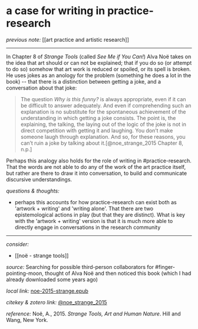 # a case for writing in practice-research

_previous note:_ [[art practice and artistic research]]

---

In Chapter 8 of _Strange Tools_ (called _See Me if You Can!_) Alva Noë takes on the idea that art should or can not be explained; that if you do so (or attempt to do so) somehow that art work is reduced or spoiled, or its spell is broken. He uses jokes as an anology for the problem (something he does a lot in the book) -- that there is a distinction between getting a joke, and a conversation about that joke:

>The question _Why is this funny?_ is always appropriate, even if it can be difficult to answer adequately. And even if comprehending such an explanation is no substitute for the spontaneous achievement of the understanding in which getting a joke consists. The point is, the explaining, the talking, the laying out of the logic of the joke is not in direct competition with getting it and laughing. You don’t make someone laugh through explanation. And so, for these reasons, you can’t ruin a joke by talking about it.[@noe_strange_2015 Chapter 8, n.p.]

Perhaps this analogy also holds for the role of writing in #practice-research. That the words are not able to do any of the work of the art practice itself, but rather are there to draw it into conversation, to build and communicate discursive understandings.

_questions & thoughts:_

- perhaps this accounts for how practice-research can exist both as 'artwork + writing' and 'writing alone'. That there are two epistemological actions in play (but that they are distinct). What is key with the 'artwork + writing' version is that it is much more able to directly engage in conversations in the research community

--- 

_consider:_

- [[noë - strange tools]]


_source:_ Searching for possible third-person collaborators for #finger-pointing-moon, thought of Alva Noë and then noticed this book (which I had already downloaded some years ago)

_local link:_ [noe-2015-strange.epub](hook://file/mT3dr3uDv?p=RHJvcGJveC9iaWJsaW9ncmFwaHkgcGRmcw==&n=noe-2015-strange.epub)

_citekey & zotero link:_ [@noe_strange_2015](zotero://select/items/1_GJLYSMRA)

_reference:_ Noë, A., 2015. _Strange Tools, Art and Human Nature_. Hill and Wang, New York.



